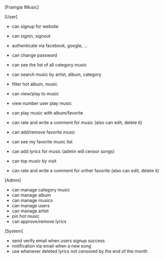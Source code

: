 [Framgia IMusic]

[User]
- can signup for website
- can signin, signout
- authenticate via facebook, google, ...
- can change password
- can see the list of all category music
- can search music by artist, album, category
- filter hot album, music
- can view/play to music
- view number user play music
- can play music with album/favorite
- can rate and write a comment for music (also can edit, delete it)
- can add/remove favorite music
- can see my favorite music list

- can add lyrics for music (admin will censor songs)
- can top music by visit
- can rate and write a comment for orther favorite (also can edit, delete it)

[Admin]
- can manage category music
- can manage album
- can manage musics
- can manage users
- can manage artist
- pin hot music
- can approve/remove lyrics

[System]
- send verify email when users signup success
- notification via email when a new song
- use whenever deleted lyrics not censored by the end of the month
